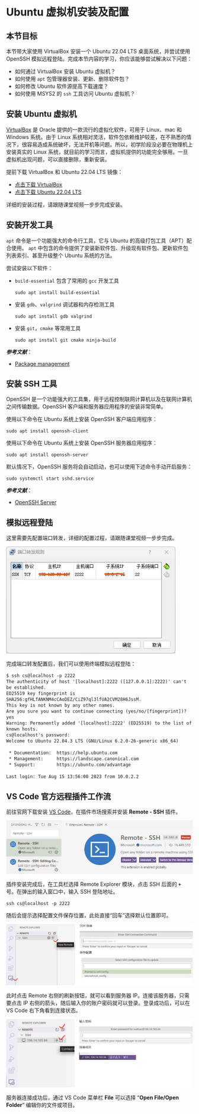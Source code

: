 # Ubuntu 虚拟机安装及配置

## 本节目标

本节带大家使用 VirtualBox 安装一个 Ubuntu 22.04 LTS 桌面系统，并尝试使用 OpenSSH 模拟远程登陆。完成本节内容的学习，你应该能够尝试解决以下问题：

- 如何通过 VirtualBox 安装 Ubuntu 虚拟机？
- 如何使用 `apt` 包管理器安装、更新、删除软件包？
- 如何修改 Ubuntu 软件源提高下载速度？
- 如何使用 MSYS2 的 `ssh` 工具访问 Ubuntu 虚拟机？

## 安装 Ubuntu 虚拟机

[VirtualBox​​](https://www.virtualbox.org/) 是 Oracle 提供的一款流行的虚拟化软件，可用于 Linux、mac 和 Windows 系统。由于 Linux 系统相对灵活，软件包依赖维护较差，在不熟悉的情况下，很容易造成系统破坏，无法开机等问题。所以，初学阶段没必要在物理机上安装真实的 Linux 系统，就目前的学习而言，虚拟机提供的功能完全够用。一旦虚拟机出现问题，可以直接删除，重新安装。

提前下载 VirtualBox 和 Ubuntu 22.04 LTS 镜像：

- [点击下载 VirtualBox](https://download.virtualbox.org/virtualbox/7.0.10/VirtualBox-7.0.10-158379-Win.exe)
- [点击下载 Ubuntu 22.04 LTS](https://mirrors.aliyun.com/ubuntu-releases/22.04/ubuntu-22.04.3-desktop-amd64.iso)

详细的安装过程，请跟随课堂视频一步步完成安装。

## 安装开发工具

`apt` 命令是一个功能强大的命令行工具，它与 Ubuntu 的高级打包工具（APT）配合使用。 `apt` 中包含的命令提供了安装新软件包、升级现有软件包、更新软件包列表索引、甚至升级整个 Ubuntu 系统的方法。

尝试安装以下软件：

- `build-essential` 包含了常用的 `gcc` 开发工具

    ```
    sudo apt install build-essential
    ```

- 安装 `gdb`、`valgrind` 调试器和内存检测工具

    ```
    sudo apt install gdb valgrind
    ```

- 安装 `git`，`cmake` 等常用工具

    ```
    sudo apt install git cmake ninja-build
    ```

**_参考文献_**：

- [Package management](https://ubuntu.com/server/docs/package-management)

## 安装 SSH 工具

OpenSSH 是一个功能强大的工具集，用于远程控制联网计算机以及在联网计算机之间传输数据。OpenSSH 客户端和服务器应用程序的安装非常简单。

使用以下命令在 Ubuntu 系统上安装 OpenSSH 客户端应用程序：

```
sudo apt install openssh-client
```

使用以下命令在 Ubuntu 系统上安装 OpenSSH 服务器应用程序：

```
sudo apt install openssh-server
```

默认情况下，OpenSSH 服务将会自动启动，也可以使用下述命令手动开启服务：

```
sudo systemctl start sshd.service
```

**_参考文献_**：

- [OpenSSH Server](https://ubuntu.com/server/docs/service-openssh)

## 模拟远程登陆

这里需要先配置端口转发，详细的配置过程，请跟随课堂视频一步步完成。

![port forwarding](./assets/port-forwarding.png)

完成端口转发配置后，我们可以使用终端模拟远程登陆：

```
$ ssh cs@localhost -p 2222
The authenticity of host '[localhost]:2222 ([127.0.0.1]:2222)' can't be established.
ED25519 key fingerprint is SHA256:gfHLfANKNM4cCAoDEZ/CiZ97ql3lfUA2CVM28H6JssM.
This key is not known by any other names.
Are you sure you want to continue connecting (yes/no/[fingerprint])? yes
Warning: Permanently added '[localhost]:2222' (ED25519) to the list of known hosts.
cs@localhost's password:
Welcome to Ubuntu 22.04.3 LTS (GNU/Linux 6.2.0-26-generic x86_64)

 * Documentation:  https://help.ubuntu.com
 * Management:     https://landscape.canonical.com
 * Support:        https://ubuntu.com/advantage

Last login: Tue Aug 15 13:56:00 2023 from 10.0.2.2
```

## VS Code 官方远程插件工作流

前往官网下载安装 [VS Code](https://code.visualstudio.com/)，在插件市场搜索并安装 **Remote - SSH** 插件。

![Remote - SSH](./assets/remote-ssh.png)

插件安装完成后，在工具栏选择 Remote Explorer 模块，点击 SSH 后面的 **`+`** 号。在弹出的输入窗口中，输入 SSH 登陆地址。

```
ssh cs@localhost -p 2222
```

随后会提示选择配置文件保存位置，此处直接“回车”选择默认位置即可。

![Remote - SSH Connect](./assets/remote-ssh-connect.png)

此时点击 Remote 右侧的刷新按钮，就可以看到服务器 IP。连接该服务器，只需要点击 IP 右侧的箭头，随后输入你的账户密码就可以登录。登录成功后，可以在 VS Code 右下角看到连接状态。

![Remote - SSH OK](./assets/remote-ssh-ok.png)

服务器连接成功后，通过 VS Code 菜单栏 **File** 可以选择 “**Open File/Open Folder**” 编辑你的文件或项目。
